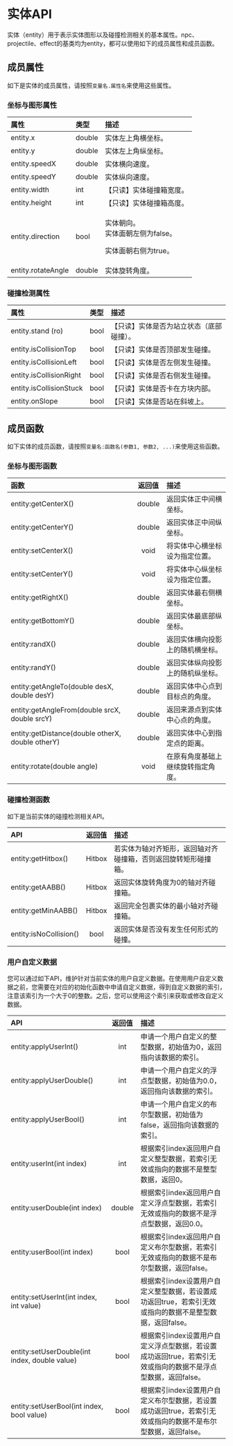 # 实体API

实体（entity）用于表示实体图形以及碰撞检测相关的基本属性。npc、projectile、effect的基类均为entity，都可以使用如下的成员属性和成员函数。

## 成员属性

如下是实体的成员属性，请按照`变量名.属性名`来使用这些属性。

### 坐标与图形属性

<table>
  <thead>
    <tr>
      <th style="text-align:left">&#x5C5E;&#x6027;</th>
      <th style="text-align:left">&#x7C7B;&#x578B;</th>
      <th style="text-align:left">&#x63CF;&#x8FF0;</th>
    </tr>
  </thead>
  <tbody>
    <tr>
      <td style="text-align:left">entity.x</td>
      <td style="text-align:left">double</td>
      <td style="text-align:left">&#x5B9E;&#x4F53;&#x5DE6;&#x4E0A;&#x89D2;&#x6A2A;&#x5750;&#x6807;&#x3002;</td>
    </tr>
    <tr>
      <td style="text-align:left">entity.y</td>
      <td style="text-align:left">double</td>
      <td style="text-align:left">&#x5B9E;&#x4F53;&#x5DE6;&#x4E0A;&#x89D2;&#x7EB5;&#x5750;&#x6807;&#x3002;</td>
    </tr>
    <tr>
      <td style="text-align:left">entity.speedX</td>
      <td style="text-align:left">double</td>
      <td style="text-align:left">&#x5B9E;&#x4F53;&#x6A2A;&#x5411;&#x901F;&#x5EA6;&#x3002;</td>
    </tr>
    <tr>
      <td style="text-align:left">entity.speedY</td>
      <td style="text-align:left">double</td>
      <td style="text-align:left">&#x5B9E;&#x4F53;&#x7EB5;&#x5411;&#x901F;&#x5EA6;&#x3002;</td>
    </tr>
    <tr>
      <td style="text-align:left">entity.width</td>
      <td style="text-align:left">int</td>
      <td style="text-align:left">&#x3010;&#x53EA;&#x8BFB;&#x3011;&#x5B9E;&#x4F53;&#x78B0;&#x649E;&#x7BB1;&#x5BBD;&#x5EA6;&#x3002;</td>
    </tr>
    <tr>
      <td style="text-align:left">entity.height</td>
      <td style="text-align:left">int</td>
      <td style="text-align:left">&#x3010;&#x53EA;&#x8BFB;&#x3011;&#x5B9E;&#x4F53;&#x78B0;&#x649E;&#x7BB1;&#x9AD8;&#x5EA6;&#x3002;</td>
    </tr>
    <tr>
      <td style="text-align:left">entity.direction</td>
      <td style="text-align:left">bool</td>
      <td style="text-align:left">
        <p>&#x5B9E;&#x4F53;&#x671D;&#x5411;&#x3002;
          <br />&#x5B9E;&#x4F53;&#x9762;&#x671D;&#x5DE6;&#x4FA7;&#x4E3A;false&#x3002;</p>
        <p>&#x5B9E;&#x4F53;&#x9762;&#x671D;&#x53F3;&#x4FA7;&#x4E3A;true&#x3002;</p>
      </td>
    </tr>
    <tr>
      <td style="text-align:left">entity.rotateAngle</td>
      <td style="text-align:left">double</td>
      <td style="text-align:left">&#x5B9E;&#x4F53;&#x65CB;&#x8F6C;&#x89D2;&#x5EA6;&#x3002;</td>
    </tr>
  </tbody>
</table>

### 碰撞检测属性

| 属性 | 类型 | 描述 |
| :--- | :--- | :--- |
| entity.stand \(ro\) | bool | 【只读】实体是否为站立状态（底部碰撞）。 |
| entity.isCollisionTop | bool | 【只读】实体是否顶部发生碰撞。 |
| entity.isCollisionLeft | bool | 【只读】实体是否左侧发生碰撞。 |
| entity.isCollisionRight | bool | 【只读】实体是否右侧发生碰撞。 |
| entity.isCollisionStuck | bool | 【只读】实体是否卡在方块内部。 |
| entity.onSlope | bool | 【只读】实体是否站在斜坡上。 |

## 成员函数

如下实体的成员函数，请按照`变量名:函数名(参数1, 参数2, ...)`来使用这些函数。

### 坐标与图形函数

| 函数 | 返回值 | 描述 |
| :--- | :---: | :--- |
| entity:getCenterX\(\) | double | 返回实体正中间横坐标。 |
| entity:getCenterY\(\) | double | 返回实体正中间纵坐标。 |
| entity:setCenterX\(\) | void | 将实体中心横坐标设为指定位置。 |
| entity:setCenterY\(\) | void | 将实体中心纵坐标设为指定位置。 |
| entity:getRightX\(\) | double | 返回实体最右侧横坐标。 |
| entity:getBottomY\(\) | double | 返回实体最底部纵坐标。 |
| entity:randX\(\) | double | 返回实体横向投影上的随机横坐标。 |
| entity:randY\(\) | double | 返回实体纵向投影上的随机纵坐标。 |
| entity:getAngleTo\(double desX, double desY\) | double | 返回实体中心点到目标点的角度。 |
| entity:getAngleFrom\(double srcX, double srcY\) | double | 返回来源点到实体中心点的角度。 |
| entity:getDistance\(double otherX, double otherY\) | double | 返回实体中心到指定点的距离。 |
| entity:rotate\(double angle\) | void | 在原有角度基础上继续旋转指定角度。 |

### 碰撞检测函数

如下是当前实体的碰撞检测相关API。

| API | 返回值 | 描述 |
| :--- | :---: | :--- |
| entity:getHitbox\(\) | Hitbox | 若实体为轴对齐矩形，返回轴对齐碰撞箱，否则返回旋转矩形碰撞箱。 |
| entity:getAABB\(\) | Hitbox | 返回实体旋转角度为0的轴对齐碰撞箱。 |
| entity:getMinAABB\(\) | Hitbox | 返回完全包裹实体的最小轴对齐碰撞箱。 |
| entity:isNoCollision\(\) | bool | 返回实体是否没有发生任何形式的碰撞。 |

### 用户自定义数据

您可以通过如下API，维护针对当前实体的用户自定义数据。在使用用户自定义数据之前，您需要在对应的初始化函数中申请自定义数据，得到自定义数据的索引，注意该索引为一个大于0的整数。之后，您可以使用这个索引来获取或修改自定义数据。

| API | 返回值 | 描述 |
| :--- | :---: | :--- |
| entity:applyUserInt\(\) | int | 申请一个用户自定义的整型数据，初始值为0，返回指向该数据的索引。 |
| entity:applyUserDouble\(\) | int | 申请一个用户自定义的浮点型数据，初始值为0.0，返回指向该数据的索引。 |
| entity:applyUserBool\(\) | int | 申请一个用户自定义的布尔型数据，初始值为false，返回指向该数据的索引。 |
| entity:userInt\(int index\) | int | 根据索引index返回用户自定义整型数据，若索引无效或指向的数据不是整型数据，返回0。 |
| entity:userDouble\(int index\) | double | 根据索引index返回用户自定义浮点型数据，若索引无效或指向的数据不是浮点型数据，返回0.0。 |
| entity:userBool\(int index\) | bool | 根据索引index返回用户自定义布尔型数据，若索引无效或指向的数据不是布尔型数据，返回false。 |
| entity:setUserInt\(int index, int value\) | bool | 根据索引index设置用户自定义整型数据，若设置成功返回true，若索引无效或指向的数据不是整型数据，返回false。 |
| entity:setUserDouble\(int index, double value\) | bool | 根据索引index设置用户自定义浮点型数据，若设置成功返回true，若索引无效或指向的数据不是浮点型数据，返回false。 |
| entity:setUserBool\(int index, bool value\) | bool | 根据索引index设置用户自定义布尔型数据，若设置成功返回true，若索引无效或指向的数据不是布尔型数据，返回false。 |

